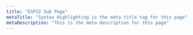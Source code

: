 ```yaml
---
title: "ESP32 Sub Page"
metaTitle: "Syntax Highlighting is the meta title tag for this page"
metaDescription: "This is the meta description for this page"
---
```

